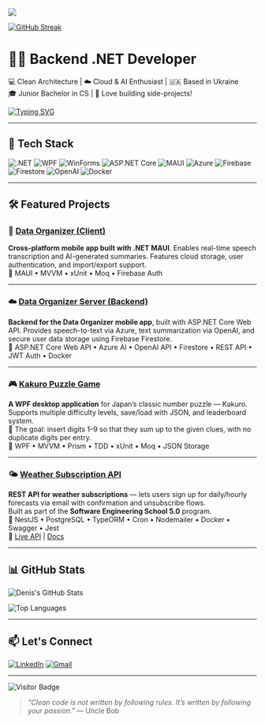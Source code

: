 <img src="https://capsule-render.vercel.app/api?type=wave&color=512BD4&height=200&section=header&text=Denis%20Bredun&fontSize=40&fontColor=ffffff&desc=Backend%20.NET%20Developer%20%7C%20AI%20Enthusiast%20%7C%20Cloud%20Lover&descSize=20&descAlignY=60&animation=twinkling" />

[![GitHub Streak](https://streak-stats.demolab.com?user=Denis-Bredun&theme=tokyonight&border_radius=10)](https://git.io/streak-stats)

# 👨‍💻 Backend .NET Developer  
💻 Clean Architecture | ☁️ Cloud & AI Enthusiast | 🇺🇦 Based in Ukraine  
🎓 Junior Bachelor in CS | 🧪 Love building side-projects!

[![Typing SVG](https://readme-typing-svg.herokuapp.com?color=0b8fff&lines=Backend+.NET+Developer;AI+%26+Cloud+Enthusiast;Building+Modern+Apps+with+C%23+and+MAUI)](https://git.io/typing-svg)

---

## 🚀 Tech Stack

![.NET](https://img.shields.io/badge/.NET-512BD4?style=for-the-badge&logo=dotnet&logoColor=white)
![WPF](https://img.shields.io/badge/WPF-512BD4?style=for-the-badge&logo=windows&logoColor=white)
![WinForms](https://img.shields.io/badge/WinForms-0078D7?style=for-the-badge&logo=windows10&logoColor=white)
![ASP.NET Core](https://img.shields.io/badge/ASP.NET_Core-512BD4?style=for-the-badge&logo=dotnet)
![MAUI](https://img.shields.io/badge/MAUI-512BD4?style=for-the-badge&logo=.net)
![Azure](https://img.shields.io/badge/Azure-0078D4?style=for-the-badge&logo=microsoftazure)
![Firebase](https://img.shields.io/badge/Firebase-FFCA28?style=for-the-badge&logo=firebase)
![Firestore](https://img.shields.io/badge/Firestore-ffcb2b?style=for-the-badge&logo=firebase&logoColor=black)
![OpenAI](https://img.shields.io/badge/OpenAI_API-412991?style=for-the-badge&logo=openai&logoColor=white)
![Docker](https://img.shields.io/badge/Docker-2496ED?style=for-the-badge&logo=docker&logoColor=white)

---

## 🛠️ Featured Projects

### 📱 [Data Organizer (Client)](https://github.com/Denis-Bredun/Data-Organizer)  
**Cross-platform mobile app built with .NET MAUI**. Enables real-time speech transcription and AI-generated summaries. Features cloud storage, user authentication, and import/export support.  
🔧 MAUI • MVVM • xUnit • Moq • Firebase Auth 

---

### ☁️ [Data Organizer Server (Backend)](https://github.com/Denis-Bredun/Data_Organizer_Server)  
**Backend for the Data Organizer mobile app**, built with ASP.NET Core Web API. Provides speech-to-text via Azure, text summarization via OpenAI, and secure user data storage using Firebase Firestore.  
🔧 ASP.NET Core Web API • Azure AI • OpenAI API • Firestore • REST API • JWT Auth • Docker

---

### 🎮 [Kakuro Puzzle Game](https://github.com/Denis-Bredun/Kakuro)  
**A WPF desktop application** for Japan’s classic number puzzle — Kakuro. Supports multiple difficulty levels, save/load with JSON, and leaderboard system.  
🧠 The goal: insert digits 1–9 so that they sum up to the given clues, with no duplicate digits per entry.  
🔧 WPF • MVVM • Prism • TDD • xUnit • Moq • JSON Storage

---

### 🌤️ [Weather Subscription API](https://github.com/Denis-Bredun/Weather-Subscription-API)  
**REST API for weather subscriptions** — lets users sign up for daily/hourly forecasts via email with confirmation and unsubscribe flows.  
Built as part of the **Software Engineering School 5.0** program.  
🔧 NestJS • PostgreSQL • TypeORM • Cron • Nodemailer • Docker • Swagger • Jest  
🔗 [Live API](https://weather-subscription-api-h5i1.onrender.com) | [Docs](https://weather-subscription-api-h5i1.onrender.com/api/docs)

---

## 📊 GitHub Stats

![Denis's GitHub Stats](https://github-readme-stats.vercel.app/api?username=Denis-Bredun&show_icons=true&theme=tokyonight&count_private=true)

![Top Languages](https://github-readme-stats.vercel.app/api/top-langs/?username=Denis-Bredun&layout=compact&theme=tokyonight)

---

## 📫 Let's Connect

[![LinkedIn](https://img.shields.io/badge/LinkedIn-0077B5?style=for-the-badge&logo=linkedin)](https://linkedin.com/in/denis-bredun)
[![Gmail](https://img.shields.io/badge/Gmail-D14836?style=for-the-badge&logo=gmail&logoColor=white)](mailto:bredun.denis@gmail.com)

---

![Visitor Badge](https://visitor-badge.laobi.icu/badge?page_id=Denis-Bredun.Denis-Bredun)

> _"Clean code is not written by following rules. It’s written by following your passion."_ — Uncle Bob
